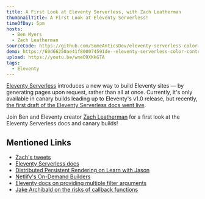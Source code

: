 ```yaml
---
title: A First Look at Eleventy Serverless, with Zach Leatherman
thumbnailTitle: A First Look at Eleventy Serverless!
timeOfDay: 5pm
hosts:
  - Ben Myers
  - Zach Leatherman
sourceCode: https://github.com/SomeAnticsDev/eleventy-serverless-color-contrast/tree/5299e276cad0de22e9b81d8a78a1a971fb4096fb
demo: https://60d66250ae41f800074591de--eleventy-serverless-color-contrast.netlify.app/4C1074/ee4433/
upload: https://youtu.be/wneO9XKkGTA
tags:
  - Eleventy
---
```


[Eleventy Serverless](https://www.11ty.dev/docs/plugins/serverless/) introduces a new way to build Eleventy sites — by generating pages upon request, rather than all at once. Currently, it's only available in canary builds leading up to Eleventy's v1.0 release, but recently, [the first draft of the Eleventy Serverless docs went live](https://twitter.com/zachleat/status/1408073561198280706).

Join Ben and Eleventy creator [Zach Leatherman](https://twitter.com/zachleat) for a first look at the Eleventy Serverless docs and canary builds!

## Mentioned Links

- [Zach's tweets](https://twitter.com/zachleat/status/1408073561198280706)
- [Eleventy Serverless docs](https://www.11ty.dev/docs/plugins/serverless/)
- [Distributed Persistent Rendering on Learn with Jason](https://www.learnwithjason.dev/distributed-persistent-rendering)
- [Netlify's On-Demand Builders](https://docs.netlify.com/configure-builds/on-demand-builders/)
- [Eleventy docs on providing multiple filter arguments](https://www.11ty.dev/docs/languages/liquid/#multiple-filter-arguments)
- [Jake Archibald on the risks of callback functions](https://jakearchibald.com/2021/function-callback-risks/)